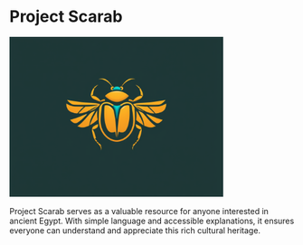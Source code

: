 # Project Scarab

<div text-align="center"><img src="media/project-scarab.png" alt="Project Scarab Logo" height="75%" width="75%"></div>

Project Scarab serves as a valuable resource for anyone interested in ancient Egypt. With simple language and accessible explanations, it ensures everyone can understand and appreciate this rich cultural heritage. 

